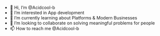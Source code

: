 - 👋 Hi, I’m @Acidcool-b
- 👀 I’m interested in App development
- 🌱 I’m currently learning about Platforms & Modern Businesses
- 💞️ I’m looking to collaborate on solving meaningful problems for people
- 📫 How to reach me @Acidcool-b

<!---
Acidcool-b/Acidcool-b is a ✨ special ✨ repository because its `README.md` (this file) appears on your GitHub profile.
You can click the Preview link to take a look at your changes.
--->

